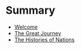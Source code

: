 # Summary

- [Welcome](./welcome.md)
- [The Great Journey](./mahaaprasthaanam.md)
- [The Histories of Nations](./deesha_charitralu.md)
